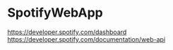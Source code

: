 # SpotifyWebApp

https://developer.spotify.com/dashboard
https://developer.spotify.com/documentation/web-api
